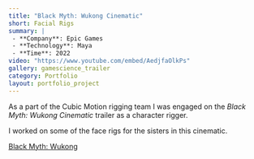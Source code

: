 ```yaml
---
title: "Black Myth: Wukong Cinematic"
short: Facial Rigs
summary: |
 - **Company**: Epic Games
 - **Technology**: Maya
 - **Time**: 2022
video: "https://www.youtube.com/embed/AedjfaOlkPs"
gallery: gamescience_trailer
category: Portfolio
layout: portfolio_project
---
```


<div class="project-info" markdown="1">

As a part of the Cubic Motion rigging team I was engaged on the *Black Myth: Wukong Cinematic* trailer as a character rigger.

I worked on some of the face rigs for the sisters in this cinematic.

[Black Myth: Wukong](https://www.heishenhua.com/) 

</div>